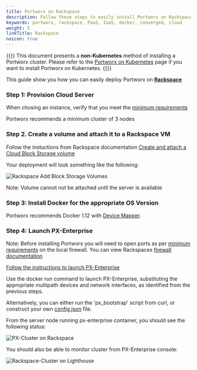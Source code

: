 ```yaml
---
title: Portworx on Rackspace
description: Follow these steps to easily install Portworx on Rackspace.  Try it today!
keywords: portworx, rackspace, PaaS, IaaS, docker, converged, cloud
weight: 5
linkTitle: Rackspace
noicon: true
---
```


{{<info>}}
This document presents a **non-Kubernetes** method of installing a Portworx cluster. Please refer to the [Portworx on Kubernetes](/portworx-install-with-kubernetes/) page if you want to install Portworx on Kubernetes.
{{</info>}}

This guide show you how you can easily deploy Portworx on [**Rackspace**](https://www.rackspace.com/login)


### Step 1: Provision Cloud Server
When chosing an instance, verify that you meet the [minimum requirements](/start-here-installation/#installation-prerequisites)

<!--Detailed Rackspace steps to build a [cloud server](https://support.rackspace.com/how-to/create-a-cloud-server/)-->
Portworx recommends a minimum cluster of 3 nodes



### Step 2. Create a volume and attach it to a Rackspace VM
Follow the instuctions from Rackspace documentation [Create and attach a Cloud Block Storage volume](https://support.rackspace.com/how-to/create-and-attach-a-cloud-block-storage-volume/)

Your deployment will look something like the following:

![Rackspace Add Block Storage Volumes](/img/rackspace-add-disk.png "Add Block Storage")


Note: Volume cannot not be attached until the server is available


### Step 3: Install Docker for the appropriate OS Version
Portworx recommends Docker 1.12 with [Device Mapper](https://docs.docker.com/engine/userguide/storagedriver/device-mapper-driver/#/configure-docker-with-devicemapper).

### Step 4: Launch PX-Enterprise
Note: Before installing Portworx you will need to open ports as per [minimum requirements](/start-here-installation/#installation-prerequisites) on the local firewall.  You can view Rackspaces [firewall documentation](https://support.rackspace.com/how-to/open-ports-in-the-linux-firewall-to-access-pop-and-imap-mail-servers/)

[Follow the instructions to launch PX-Enterprise](/#install-with-a-container-orchestrator)

Use the docker run command to launch PX-Enterprise, substituting the appropriate multipath devices and network interfaces, as identified from the previous steps.

Alternatively, you can either run the 'px_bootstrap' script from curl, or construct your own [config.json](/install-with-other/docker/shared/config-json) file.

From the server node running px-enterprise container, you should see the following status:

![PX-Cluster on Rackspace](/img/rackspace-pxctl-status.png "PX-Cluster on Azure")


You should also be able to monitor cluster from PX-Enterprise console:

![Rackspace-Cluster on Lighthouse](/img/rackspace-cluster-on-lighthouse-updated.png "Rackspace-Cluster on Lighthouse")
